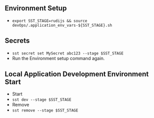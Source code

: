 ## Environment Setup

- `export SST_STAGE=rudijs && source devOps/.application_env_vars-${SST_STAGE}.sh`

## Secrets

- `sst secret set MySecret abc123 --stage $SST_STAGE`
- Run the Environment setup command again.

## Local Application Development Environment Start

- Start
- `sst dev --stage $SST_STAGE`
- Remove
- `sst remove --stage $SST_STAGE`

